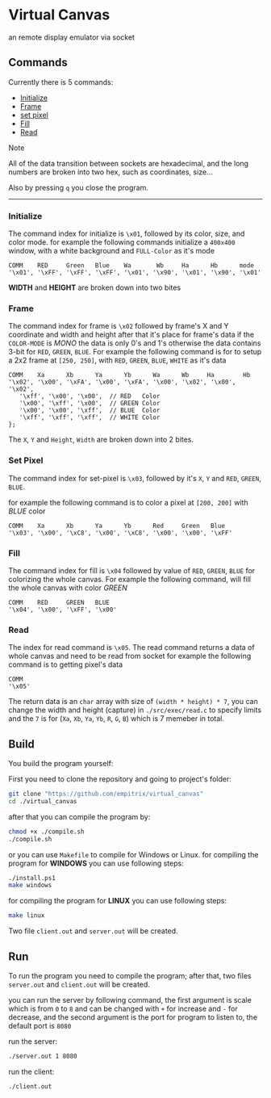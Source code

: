 # Virtual Canvas
an remote display emulator via socket

## Commands

Currently there is 5 commands:
- [Initialize](#initialize)
- [Frame](#frame)
- [set pixel](#set-pixel)
- [Fill](#fill)
- [Read](#read)

> [!NOTE]
> All of the data transition between sockets are hexadecimal, and the long numbers are broken into two hex, such as coordinates, size...


Also by pressing `q` you close the program.

---

### Initialize
The command index for initialize is `\x01`, followed by its color, size, and color mode.
for example the following commands initialize a `400x400` window, with a white background and `FULL-Color` as it's mode

```text
COMM    RED     Green   Blue    Wa       Wb     Ha      Hb      mode
'\x01', '\xFF', '\xFF', '\xFF', '\x01', '\x90', '\x01', '\x90', '\x01'
```

**WIDTH** and **HEIGHT** are broken down into two bites

### Frame
 The command index for frame is `\x02` followed by frame's X and Y coordinate and width and height after that it's place for frame's data if the `COLOR-MODE` is *MONO* the data is only 0's and 1's otherwise the data contains 3-bit for `RED`, `GREEN`, `BLUE`.
 For example the following command is for to setup a 2x2 frame at `[250, 250]`, with `RED`, `GREEN`, `BLUE`, `WHITE` as it's data
 ```text
COMM    Xa      Xb      Ya      Yb      Wa      Wb     Ha        Hb
'\x02', '\x00', '\xFA', '\x00', '\xFA', '\x00', '\x02', '\x00', '\x02',
	'\xff', '\x00', '\x00',  // RED   Color
	'\x00', '\xff', '\x00',  // GREEN Color
	'\x00', '\x00', '\xff',  // BLUE  Color
	'\xff', '\xff', '\xff',  // WHITE Color
}; 
```

The `X`, `Y` and `Height`, `Width` are broken down into 2 bites.

### Set Pixel
The command index for set-pixel is `\x03`, followed by it's `X`, `Y` and `RED`, `GREEN`, `BLUE`.

for example the following command is to color a pixel at `[200, 200]` with *BLUE* color
```text
COMM    Xa      Xb      Ya      Yb      Red     Green   Blue
'\x03', '\x00', '\xC8', '\x00', '\xC8', '\x00', '\x00', '\xFF'
```


### Fill
The command index for fill is `\x04` followed by value of `RED`, `GREEN`, `BLUE` for colorizing the whole canvas.
For example the following command, will fill the whole canvas with color *GREEN*
```text
COMM    RED     GREEN   BLUE
'\x04', '\x00', '\xFF', '\x00'
```

### Read
The index for read command is `\x05`.
The read command returns a data of whole canvas and need to be read from socket
for example the following command is to getting pixel's data
```
COMM
'\x05'
```

The return data is an `char` array with size of `(width * height) * 7`, you can change the width and height (capture) in `./src/exec/read.c` to specify limits and the `7` is for (`Xa`, `Xb`, `Ya`, `Yb`, `R`, `G`, `B`) which is 7 memeber in total.


## Build
You build the program yourself:

First you need to clone the repository and going to project's folder:
```bash
git clone "https://github.com/empitrix/virtual_canvas"
cd ./virtual_canvas
```

after that you can compile the program by:
```bash
chmod +x ./compile.sh
./compile.sh
```

or you can use `Makefile` to compile for Windows or Linux.
for compiling the program for **WINDOWS** you can use following steps:
```bash
./install.ps1
make windows
```

for compiling the program for **LINUX** you can use following steps:
```bash
make linux
```

Two file `client.out` and `server.out` will be created.

## Run
To run the program you need to compile the program; after that, two files `server.out` and `client.out` will be created.

you can run the server by following command, the first argument is scale which is from `0` to `8` and can be changed with `+` for increase and `-` for decrease, and the second argument is the port for program to listen to, the default port is `8080`

run the server:
```bash
./server.out 1 8080
```

run the client:
```bash
./client.out
```
